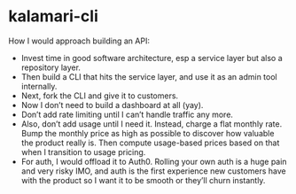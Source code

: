 # kalamari-cli



How I would approach building an API:
* Invest time in good software architecture, esp a service layer but also a repository layer.
* ⁠Then build a CLI that hits the service layer, and use it as an admin tool internally.
* ⁠Next, fork the CLI and give it to customers. 
* ⁠Now I don’t need to build a dashboard at all (yay).
* ⁠Don’t add rate limiting until I can’t handle traffic any more.
* ⁠Also, don’t add usage until I need it. Instead, charge a flat monthly rate. Bump the monthly price as high as possible to discover how valuable the product really is. Then compute usage-based prices based on that when I transition to usage pricing.
* ⁠For auth, I would offload it to Auth0. Rolling your own auth is a huge pain and very risky IMO, and auth is the first experience new customers have with the product so I want it to be smooth or they’ll churn instantly.